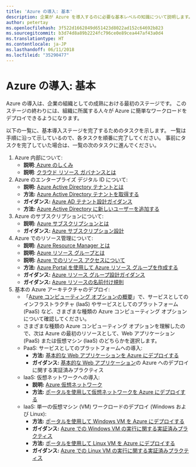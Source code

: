 ```yaml
---
title: 'Azure の導入: 基本'
description: 企業が Azure を導入するのに必要な基本レベルの知識について説明します。
author: petertay
ms.openlocfilehash: 3f522d1662849d651423d8022ad152c64692b823
ms.sourcegitcommit: b3d74d8a89b2224fc796ce0e89cea447af43a0d4
ms.translationtype: HT
ms.contentlocale: ja-JP
ms.lasthandoff: 06/11/2018
ms.locfileid: "35290477"
---
```

# <a name="adopting-azure-foundational"></a>Azure の導入: 基本

Azure の導入は、企業の組織としての成熟における最初のステージです。 このステージの終わりには、組織に所属する人々が Azure に簡単なワークロードをデプロイできるようになります。

以下の一覧に、基本導入ステージを完了するためのタスクを示します。 一覧は手順に沿って示しているので、各タスクを順番に完了してください。 事前にタスクを完了していた場合は、一覧の次のタスクに進んでください。 

1. Azure 内部について: 
    - **説明**:[ Azure のしくみ](azure-explainer.md)
    - **説明**: [クラウド リソース ガバナンスとは](governance-explainer.md)
2. Azure のエンタープライズ デジタル ID について: 
    - **説明:** [Azure Active Directory テナントとは](tenant-explainer.md)
    - **方法:** [Azure Active Directory テナントを取得する](/azure/active-directory/develop/active-directory-howto-tenant?toc=/azure/architecture/cloud-adoption-guide/toc.json)
    - **ガイダンス:** [Azure AD テナント設計ガイダンス](tenant.md)
    - **方法:** [Azure Active Directory に新しいユーザーを追加する](/azure/active-directory/add-users-azure-active-directory?toc=/azure/architecture/cloud-adoption-guide/toc.json)    
3. Azure のサブスクリプションについて: 
    - **説明:** [Azure サブスクリプションとは](subscription-explainer.md)
    - **ガイダンス:** [Azure サブスクリプション設計](subscription.md)
4. Azure でのリソース管理について:  
    - **説明:** [Azure Resource Manager とは](resource-manager-explainer.md)
    - **説明:** [Azure リソース グループとは](resource-group-explainer.md)
    - **説明:** [Azure でのリソース アクセスについて](/azure/active-directory/active-directory-understanding-resource-access?toc=/azure/architecture/cloud-adoption-guide/toc.json)
    - **方法:** [Azure Portal を使用して Azure リソース グループを作成する](/azure/azure-resource-manager/resource-group-portal?toc=/azure/architecture/cloud-adoption-guide/toc.json)
    - **ガイダンス:** [Azure リソース グループ設計ガイダンス](resource-group.md)
    - **ガイダンス:** [Azure リソースの名前付け規則](/azure/architecture/best-practices/naming-conventions?toc=/azure/architecture/cloud-adoption-guide/toc.json)
5. 基本の Azure アーキテクチャのデプロイ: 
    - 「[Azure コンピューティング オプションの概要](/azure/architecture/guide/technology-choices/compute-overview?toc=/azure/architecture/cloud-adoption-guide/toc.json)」で、サービスとしてのインフラストラクチャ (IaaS) やサービスとしてのプラットフォーム (PaaS) など、さまざまな種類の Azure コンピューティング オプションについて確認してください。
    - さまざまな種類の Azure コンピューティング オプションを理解したので、次は Azure の最初のリソースとして、Web アプリケーション (PaaS) または仮想マシン (IaaS) のどちらかを選択します。
    - PaaS: サービスとしてのプラットフォームへの導入: 
        - **方法:** [基本的な Web アプリケーションを Azure にデプロイする](/azure/app-service/app-service-web-overview?toc=/azure/architecture/cloud-adoption-guide/toc.json)
        - **ガイダンス:** [基本的な Web アプリケーション](/azure/architecture/reference-architectures/app-service-web-app/basic-web-app?toc=/azure/architecture/cloud-adoption-guide/toc.json)の Azure へのデプロイに関する実証済みプラクティス
    - IaaS: 仮想ネットワークへの導入: 
        - **説明:** [Azure 仮想ネットワーク](/azure/virtual-network/virtual-networks-overview?toc=/azure/architecture/cloud-adoption-guide/toc.json)
        - **方法:** [ポータルを使用して仮想ネットワークを Azure にデプロイする](/azure/virtual-network/virtual-networks-create-vnet-arm-pportal?toc=/azure/architecture/cloud-adoption-guide/toc.json)
    - IaaS: 単一の仮想マシン (VM) ワークロードのデプロイ (Windows および Linux):
        - **方法:** [ポータルを使用して Windows VM を Azure にデプロイする](/azure/virtual-machines/windows/quick-create-portal?toc=/azure/architecture/cloud-adoption-guide/toc.json)
        - **ガイダンス:** [Azure での Windows VM の実行に関する実証済みプラクティス](/azure/architecture/reference-architectures/virtual-machines-windows/single-vm?toc=/azure/architecture/cloud-adoption-guide/toc.json)
        - **方法:** [ポータルを使用して Linux VM を Azure にデプロイする](/azure/virtual-machines/linux/quick-create-portal?toc=/azure/architecture/cloud-adoption-guide/toc.json)
        - **ガイダンス:** [Azure での Linux VM の実行に関する実証済みプラクティス](/azure/architecture/reference-architectures/virtual-machines-linux/single-vm?toc=/azure/architecture/cloud-adoption-guide/toc.json)
